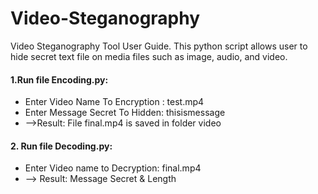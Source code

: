 # Video-Steganography
Video Steganography Tool User Guide. This python script allows user to hide secret text file on media files such as image, audio, and video.

#### 1.Run file Encoding.py: 
- Enter Video Name To Encryption : test.mp4
- Enter Message Secret To Hidden: thisismessage
- -->Result: File final.mp4 is saved in folder video

#### 2. Run file Decoding.py: 
- Enter Video name to Decryption: final.mp4
- --> Result: Message Secret & Length
